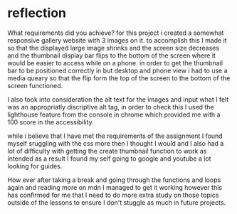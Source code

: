 # reflection

What requirements did you achieve?
for this project i created a somewhat responsive gallery website with 3 images on it.
to accomplish this I made it so that the displayed large image shrinks and the screen size decreases and the thumbnail display bar flips to the bottom of the screen where it would be easier to access while on a phone.
in order to get the thumbnail bar to be positioned correctly in but desktop and phone view i had to use a media queary so that the flip form the top of the screen to the bottom of the screen functioned.

I also took into consideration the alt text for the images and input what I felt was an appropriatly discriptive alt tag, in order to check this I used the lighthouse feature from the console in chrome which provided me with a 100 score in the accessibility.

while i believe that I have met the requirements of the assignment I found myself sruggling with the css more then I thought I would and I also had a lot of difficulty with getting the create thumbnail function to work as intended as a result I found my self going to google and youtube a lot looking for guides.

How ever after taking a break and going through the functions and loops again
and reading more on mdn I managed to get it working however this has confirmed for me that I need to do more extra study on those topics outside of the lessons to ensure I don't stuggle as much in future projects.
